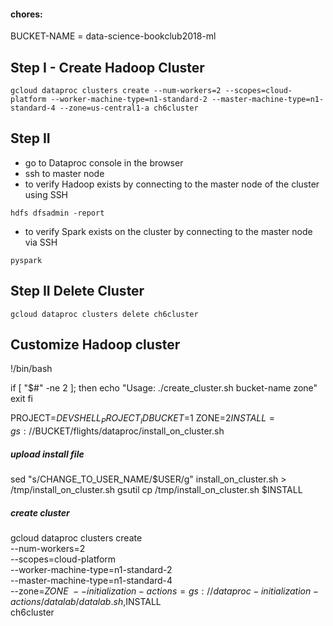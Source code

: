 #### chores: 
BUCKET-NAME = data-science-bookclub2018-ml


## Step I -  Create Hadoop Cluster

```
gcloud dataproc clusters create --num-workers=2 --scopes=cloud-platform --worker-machine-type=n1-standard-2 --master-machine-type=n1-standard-4 --zone=us-central1-a ch6cluster
```
## Step II

- go to Dataproc console in the browser
- ssh to master node
- to verify Hadoop exists by connecting to the master node of the cluster using SSH
```
hdfs dfsadmin -report
```
- to verify Spark exists on the cluster by connecting to the master node via SSH
```
pyspark
```

## Step II Delete Cluster

```
gcloud dataproc clusters delete ch6cluster
```
## Customize Hadoop cluster
!/bin/bash

if [ "$#" -ne 2 ]; then
    echo "Usage: ./create_cluster.sh  bucket-name  zone"
    exit
fi

PROJECT=$DEVSHELL_PROJECT_ID
BUCKET=$1
ZONE=$2
INSTALL=gs://$BUCKET/flights/dataproc/install_on_cluster.sh

##### upload install file
sed "s/CHANGE_TO_USER_NAME/$USER/g" install_on_cluster.sh > /tmp/install_on_cluster.sh
gsutil cp /tmp/install_on_cluster.sh $INSTALL

##### create cluster
gcloud dataproc clusters create \
   --num-workers=2 \
   --scopes=cloud-platform \
   --worker-machine-type=n1-standard-2 \
   --master-machine-type=n1-standard-4 \
   --zone=$ZONE \
   --initialization-actions=gs://dataproc-initialization-actions/datalab/datalab.sh,$INSTALL \
   ch6cluster
  
